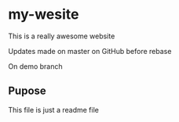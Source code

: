 # my-wesite

This is a really awesome website

Updates made on master on GitHub before rebase

On demo branch

## Pupose

This file is just a readme file
